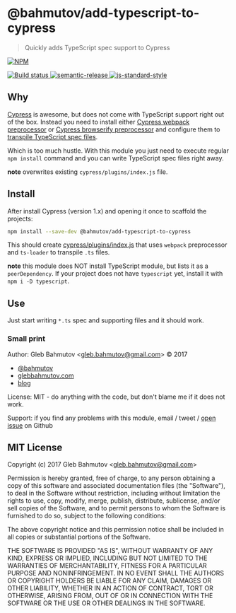 # @bahmutov/add-typescript-to-cypress

> Quickly adds TypeScript spec support to Cypress

[![NPM][npm-icon] ][npm-url]

[![Build status][ci-image] ][ci-url]
[![semantic-release][semantic-image] ][semantic-url]
[![js-standard-style][standard-image]][standard-url]

## Why

[Cypress](https://www.cypress.io/) is awesome, but does not come with TypeScript support right out of the box. Instead you need to install either [Cypress webpack preprocessor](https://github.com/cypress-io/cypress-webpack-preprocessor) or [Cypress browserify preprocessor](https://github.com/cypress-io/cypress-browserify-preprocessor) and configure them to [transpile TypeScript spec files](https://github.com/cypress-io/cypress-example-recipes/tree/master/examples/preprocessors__typescript-webpack).

Which is too much hustle. With this module you just need to execute regular `npm install` command and you can write TypeScript spec files right away.

**note** overwrites existing `cypress/plugins/index.js` file.

## Install

After install Cypress (version 1.x) and opening it once to scaffold the projects:

```sh
npm install --save-dev @bahmutov/add-typescript-to-cypress
```

This should create [cypress/plugins/index.js](src/plugin.js) that uses `webpack` preprocessor and `ts-loader` to transpile `.ts` files.

**note** this module does NOT install TypeScript module, but lists it as a `peerDependency`. If your project does not have `typescript` yet, install it with `npm i -D typescript`.

## Use

Just start writing `*.ts` spec and supporting files and it should work.

### Small print

Author: Gleb Bahmutov &lt;gleb.bahmutov@gmail.com&gt; &copy; 2017

* [@bahmutov](https://twitter.com/bahmutov)
* [glebbahmutov.com](https://glebbahmutov.com)
* [blog](https://glebbahmutov.com/blog)

License: MIT - do anything with the code, but don't blame me if it does not work.

Support: if you find any problems with this module, email / tweet /
[open issue](https://github.com/bahmutov/add-typescript-to-cypress/issues) on Github

## MIT License

Copyright (c) 2017 Gleb Bahmutov &lt;gleb.bahmutov@gmail.com&gt;

Permission is hereby granted, free of charge, to any person
obtaining a copy of this software and associated documentation
files (the "Software"), to deal in the Software without
restriction, including without limitation the rights to use,
copy, modify, merge, publish, distribute, sublicense, and/or sell
copies of the Software, and to permit persons to whom the
Software is furnished to do so, subject to the following
conditions:

The above copyright notice and this permission notice shall be
included in all copies or substantial portions of the Software.

THE SOFTWARE IS PROVIDED "AS IS", WITHOUT WARRANTY OF ANY KIND,
EXPRESS OR IMPLIED, INCLUDING BUT NOT LIMITED TO THE WARRANTIES
OF MERCHANTABILITY, FITNESS FOR A PARTICULAR PURPOSE AND
NONINFRINGEMENT. IN NO EVENT SHALL THE AUTHORS OR COPYRIGHT
HOLDERS BE LIABLE FOR ANY CLAIM, DAMAGES OR OTHER LIABILITY,
WHETHER IN AN ACTION OF CONTRACT, TORT OR OTHERWISE, ARISING
FROM, OUT OF OR IN CONNECTION WITH THE SOFTWARE OR THE USE OR
OTHER DEALINGS IN THE SOFTWARE.

[npm-icon]: https://nodei.co/npm/@bahmutov/add-typescript-to-cypress.svg?downloads=true
[npm-url]: https://npmjs.org/package/@bahmutov/add-typescript-to-cypress
[ci-image]: https://travis-ci.org/bahmutov/add-typescript-to-cypress.svg?branch=master
[ci-url]: https://travis-ci.org/bahmutov/add-typescript-to-cypress
[semantic-image]: https://img.shields.io/badge/%20%20%F0%9F%93%A6%F0%9F%9A%80-semantic--release-e10079.svg
[semantic-url]: https://github.com/semantic-release/semantic-release
[standard-image]: https://img.shields.io/badge/code%20style-standard-brightgreen.svg
[standard-url]: http://standardjs.com/
